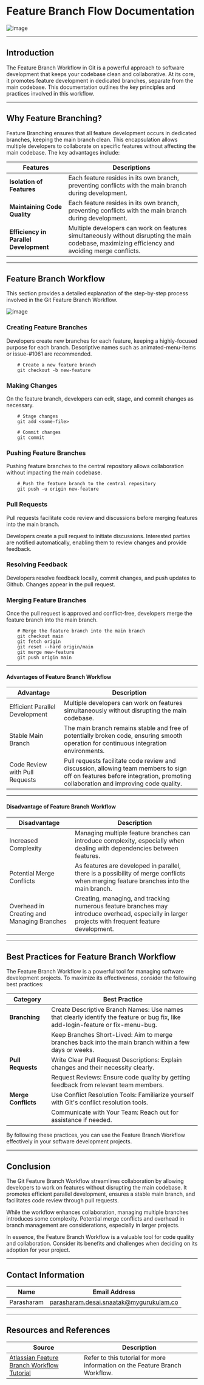 
# Feature Branch Flow Documentation 
![image](https://github.com/avengers-p7/Documentation/assets/156056709/acdd5535-76b5-4b64-a763-1cb6a34b0bd3)

---

## Introduction
The Feature Branch Workflow in Git is a powerful approach to software development that keeps your codebase clean and collaborative. At its core, it promotes feature development in dedicated branches, separate from the main codebase. This documentation outlines the key principles and practices involved in this workflow.

---
## Why Feature Branching?
Feature Branching ensures that all feature development occurs in dedicated branches, keeping the main branch clean. This encapsulation allows multiple developers to collaborate on specific features without affecting the main codebase. The key advantages include:

|           Features        |                                 Descriptions                                |
| --------------------------| ----------------------------------------------------------------------------|
| **Isolation of Features** | Each feature resides in its own branch, preventing conflicts with the main branch during development. |
|**Maintaining Code Quality**|Each feature resides in its own branch, preventing conflicts with the main branch during development.|
|**Efficiency in Parallel Development**|Multiple developers can work on features simultaneously without disrupting the main codebase, maximizing efficiency and avoiding merge conflicts.|

---
## Feature Branch Workflow

This section provides a detailed explanation of the step-by-step process involved in the Git Feature Branch Workflow.

![image](https://github.com/avengers-p7/Documentation/assets/156056709/c2e4c381-5149-4b68-bcbf-a99cbae35a14)


### Creating Feature Branches
Developers create new branches for each feature, keeping a highly-focused purpose for each branch. Descriptive names such as animated-menu-items or issue-#1061 are recommended.

        # Create a new feature branch
        git checkout -b new-feature

### Making Changes
On the feature branch, developers can edit, stage, and commit changes as necessary.

        # Stage changes
        git add <some-file>
    
        # Commit changes
        git commit

### Pushing Feature Branches
Pushing feature branches to the central repository allows collaboration without impacting the main codebase.

        # Push the feature branch to the central repository
        git push -u origin new-feature

### Pull Requests
Pull requests facilitate code review and discussions before merging features into the main branch.

Developers create a pull request to initiate discussions.
Interested parties are notified automatically, enabling them to review changes and provide feedback.

### Resolving Feedback
Developers resolve feedback locally, commit changes, and push updates to Github. Changes appear in the pull request.

### Merging Feature Branches
Once the pull request is approved and conflict-free, developers merge the feature branch into the main branch.

        # Merge the feature branch into the main branch
        git checkout main
        git fetch origin
        git reset --hard origin/main
        git merge new-feature
        git push origin main

---
#### Advantages of Feature Branch Workflow

| **Advantage**                                | **Description**                                                                                         |
|----------------------------------------------|---------------------------------------------------------------------------------------------------------|
| Efficient Parallel Development              | Multiple developers can work on features simultaneously without disrupting the main codebase.          |
| Stable Main Branch                           | The main branch remains stable and free of potentially broken code, ensuring smooth operation for continuous integration environments. |
| Code Review with Pull Requests               | Pull requests facilitate code review and discussion, allowing team members to sign off on features before integration, promoting collaboration and improving code quality. |

---
#### Disadvantage of Feature Branch Workflow

| **Disadvantage**                             | **Description**                                                                                         |
|----------------------------------------------|---------------------------------------------------------------------------------------------------------|
| Increased Complexity                        | Managing multiple feature branches can introduce complexity, especially when dealing with dependencies between features. |
| Potential Merge Conflicts                    | As features are developed in parallel, there is a possibility of merge conflicts when merging feature branches into the main branch. |
| Overhead in Creating and Managing Branches   | Creating, managing, and tracking numerous feature branches may introduce overhead, especially in larger projects with frequent feature development. |

---
## Best Practices for Feature Branch Workflow

The Feature Branch Workflow is a powerful tool for managing software development projects. To maximize its effectiveness, consider the following best practices:

| **Category**               | **Best Practice**                                      |
|----------------------------|--------------------------------------------------------|
| **Branching**              | Create Descriptive Branch Names: Use names that clearly identify the feature or bug fix, like add-login-feature or fix-menu-bug. |
|                            | Keep Branches Short-Lived: Aim to merge branches back into the main branch within a few days or weeks. |
| **Pull Requests**          | Write Clear Pull Request Descriptions: Explain changes and their necessity clearly. |
|                            | Request Reviews: Ensure code quality by getting feedback from relevant team members. |
| **Merge Conflicts**        | Use Conflict Resolution Tools: Familiarize yourself with Git's conflict resolution tools. |
|                            | Communicate with Your Team: Reach out for assistance if needed. |

By following these practices, you can use the Feature Branch Workflow effectively in your software development projects.

---
## Conclusion

The Git Feature Branch Workflow streamlines collaboration by allowing developers to work on features without disrupting the main codebase. It promotes efficient parallel development, ensures a stable main branch, and facilitates code review through pull requests.

While the workflow enhances collaboration, managing multiple branches introduces some complexity. Potential merge conflicts and overhead in branch management are considerations, especially in larger projects.

In essence, the Feature Branch Workflow is a valuable tool for code quality and collaboration. Consider its benefits and challenges when deciding on its adoption for your project.

---
## Contact Information

|    Name    | Email Address |
| -----------| --------------|
| Parasharam | parasharam.desai.snaatak@mygurukulam.co |

---
## Resources and References

| **Source**                                              | **Description**                               |
|---------------------------------------------------------|-----------------------------------------------|
| [Atlassian Feature Branch Workflow Tutorial](https://www.atlassian.com/git/tutorials/comparing-workflows/feature-branch-workflow) | Refer to this tutorial for more information on the Feature Branch Workflow. |
